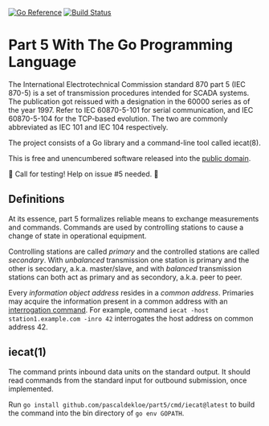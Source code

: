 [![Go Reference](https://pkg.go.dev/badge/github.com/pascaldekloe/part5.svg)](https://pkg.go.dev/github.com/pascaldekloe/part5)
[![Build Status](https://github.com/pascaldekloe/part5/actions/workflows/go.yml/badge.svg)](https://github.com/pascaldekloe/part5/actions/workflows/go.yml)

# Part 5 With The Go Programming Language

The International Electrotechnical Commission standard 870 part 5 (IEC 870-5) is
a set of transmission procedures intended for SCADA systems. The publication got
reissued with a designation in the 60000 series as of the year 1997. Refer to
IEC 60870-5-101 for serial communication, and IEC 60870-5-104 for the TCP-based
evolution. The two are commonly abbreviated as IEC 101 and IEC 104 respectively.

The project consists of a Go library and a command-line tool called iecat(8).

This is free and unencumbered software released into the
[public domain](http://creativecommons.org/publicdomain/zero/1.0).

📢 Call for testing! Help on issue #5 needed. 🚧


## Definitions

At its essence, part 5 formalizes reliable means to exchange measurements and
commands. Commands are used by controlling stations to cause a change of state
in operational equipment.

Controlling stations are called *primary* and the controlled stations are called
*secondary*. With *unbalanced* transmission one station is primary and the other
is secodary, a.k.a. master/slave, and with *balanced* transmission stations can
both act as primary and as secondory, a.k.a. peer to peer.

Every *information object address* resides in a *common address*. Primaries may
acquire the information present in a common address with an
[interrogation command](http://godoc.org/github.com/pascaldekloe/part5#Command.Inro).
For example, command `iecat -host station1.example.com -inro 42` interrogates
the host address on common address 42.


## iecat(1)

The command prints inbound data units on the standard output. It should read
commands from the standard input for outbound submission, once implemented.

Run `go install github.com/pascaldekloe/part5/cmd/iecat@latest` to build the
command into the bin directory of `go env GOPATH`.

